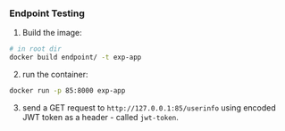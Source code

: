 ### Endpoint Testing 



1. Build the image:


```bash
# in root dir
docker build endpoint/ -t exp-app

```



2. run the container:

```bash
docker run -p 85:8000 exp-app

```


3. send a GET request to `http://127.0.0.1:85/userinfo` using encoded JWT token as a header - called `jwt-token`.